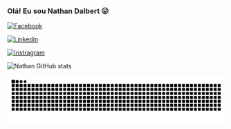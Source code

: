 
### Olá! Eu sou Nathan Dalbert 😜

[![Facebook](https://img.shields.io/badge/Facebook-1877F2?style=for-the-badge&logo=facebook&logoColor=white
)](https://www.facebook.com/nathan.dalbert.9867)

[![Linkedin](https://img.shields.io/badge/LinkedIn-0077B5?style=for-the-badge&logo=linkedin&logoColor=white
)](https://www.linkedin.com/in/nathan-dalbert-48b289193/)

[![instragram](https://img.shields.io/badge/Instagram-E4405F?style=for-the-badge&logo=instagram&logoColor=white
)](https://www.instagram.com/nathandalbert/)


![Nathan GitHub stats](https://github-readme-stats.vercel.app/api?username=NathanDalbert&show_icons=true&theme=dark)

![snake gif](https://github.com/nathandalbert/nathandalbert/blob/output/github-contribution-grid-snake.svg)

